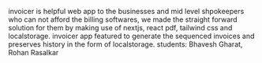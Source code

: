 invoicer is helpful web app to the businesses and mid level shpokeepers who can not afford the billing softwares, we made the straight forward solution for them by making use of nextjs, react pdf, tailwind css and localstorage. invoicer app featured to generate the sequenced invoices and preserves history in the form of localstorage.
students: Bhavesh Gharat, Rohan Rasalkar